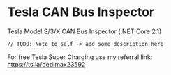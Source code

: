 # Tesla CAN Bus Inspector

Tesla Model S/3/X CAN Bus Inspector (.NET Core 2.1)

`// TODO: Note to self -> add some description here`

For free Tesla Super Charging use my referral link: \
https://ts.la/dedimax23592
